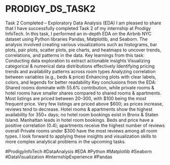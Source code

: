 # PRODIGY_DS_TASK2
Task 2 Completed – Exploratory Data Analysis (EDA) 
I am pleased to share that I have successfully completed Task 2 of my internship at Prodigy InfoTech.
In this task, I performed an in-depth EDA on the Airbnb NYC dataset using Python libraries Pandas, Matplotlib, and Seaborn. The analysis involved creating various visualizations such as histograms, bar plots, pair plots, scatter plots, pie charts, and heatmaps to uncover trends, correlations, and patterns in the data.
Key learnings from this task:
Conducting data exploration to extract actionable insights
Visualizing categorical & numerical data distributions effectively
Identifying pricing trends and availability patterns across room types
Analyzing correlation between variables (e.g., beds & price)
Enhancing plots with clear labels, colors, and legends for better readability
Key conclusions from the EDA:
 Shared rooms dominate with 55.6% contribution, while private rooms & hotel rooms have smaller shares compared to shared rooms & apartments.
 Most listings are priced between $20–$300, with $100 being the most frequent price.
 Very few listings are priced above $600; as prices increase, reviews tend to decrease.
 Hotel rooms & apartments show the highest availability for 350+ days; no hotel room bookings exist in Bronx & Staten Island.
 Manhattan leads in hotel room bookings.
 Beds and price have a positive correlation (0.4); apartments receive the highest number of reviews overall
 Private rooms under $300 have the most reviews among all room types.
I look forward to applying these insights and visualization skills to more complex analytical problems in the upcoming tasks.

#ProdigyInfoTech #DataAnalysis #EDA #Python #Matplotlib #Seaborn #DataVisualization #InternshipExperience #Pandas
